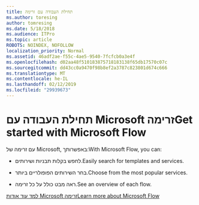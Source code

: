 ```yaml
---
title: תחילת העבודה עם זרימה
ms.author: toresing
author: tomresing
ms.date: 5/18/2018
ms.audience: ITPro
ms.topic: article
ROBOTS: NOINDEX, NOFOLLOW
localization_priority: Normal
ms.assetid: 46adf2ae-f55c-4ae5-9540-7fcfcb0a3e4f
ms.openlocfilehash: d02aa48f510183875718183138f65db17570c07c
ms.sourcegitcommit: dd43cc0a9470f98b8ef2a3787c823801d674c666
ms.translationtype: MT
ms.contentlocale: he-IL
ms.lasthandoff: 02/12/2019
ms.locfileid: "29939673"
---
```

# <a name="get-started-with-microsoft-flow"></a><span data-ttu-id="07ad5-102">תחילת העבודה עם Microsoft זרימה</span><span class="sxs-lookup"><span data-stu-id="07ad5-102">Get started with Microsoft Flow</span></span>

<span data-ttu-id="07ad5-103">עם זרימה של Microsoft, באפשרותך:</span><span class="sxs-lookup"><span data-stu-id="07ad5-103">With Microsoft Flow, you can:</span></span>
  
- <span data-ttu-id="07ad5-104">לחפש בקלות תבניות ושירותים.</span><span class="sxs-lookup"><span data-stu-id="07ad5-104">Easily search for templates and services.</span></span>
    
- <span data-ttu-id="07ad5-105">בחר השירותים הפופולריים ביותר.</span><span class="sxs-lookup"><span data-stu-id="07ad5-105">Choose from the most popular services.</span></span>
    
- <span data-ttu-id="07ad5-106">ראה מבט כולל על כל זרימה.</span><span class="sxs-lookup"><span data-stu-id="07ad5-106">See an overview of each flow.</span></span>
    
[<span data-ttu-id="07ad5-107">למד עוד אודות Microsoft זרימה</span><span class="sxs-lookup"><span data-stu-id="07ad5-107">Learn more about Microsoft Flow</span></span>](https://go.microsoft.com/fwlink/?linkid=874446)
  

